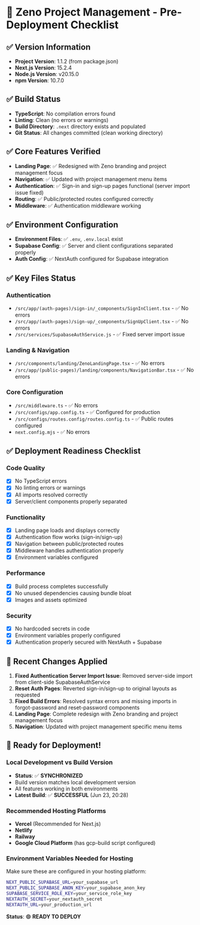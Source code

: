 # 🚀 Zeno Project Management - Pre-Deployment Checklist

## ✅ Version Information
- **Project Version**: 1.1.2 (from package.json)
- **Next.js Version**: 15.2.4
- **Node.js Version**: v20.15.0
- **npm Version**: 10.7.0

## ✅ Build Status
- **TypeScript**: No compilation errors found
- **Linting**: Clean (no errors or warnings)
- **Build Directory**: `.next` directory exists and populated
- **Git Status**: All changes committed (clean working directory)

## ✅ Core Features Verified
- **Landing Page**: ✅ Redesigned with Zeno branding and project management focus
- **Navigation**: ✅ Updated with project management menu items
- **Authentication**: ✅ Sign-in and sign-up pages functional (server import issue fixed)
- **Routing**: ✅ Public/protected routes configured correctly
- **Middleware**: ✅ Authentication middleware working

## ✅ Environment Configuration
- **Environment Files**: ✅ `.env`, `.env.local` exist
- **Supabase Config**: ✅ Server and client configurations separated properly
- **Auth Config**: ✅ NextAuth configured for Supabase integration

## ✅ Key Files Status
### Authentication
- `/src/app/(auth-pages)/sign-in/_components/SignInClient.tsx` - ✅ No errors
- `/src/app/(auth-pages)/sign-up/_components/SignUpClient.tsx` - ✅ No errors
- `/src/services/SupabaseAuthService.js` - ✅ Fixed server import issue

### Landing & Navigation  
- `/src/components/landing/ZenoLandingPage.tsx` - ✅ No errors
- `/src/app/(public-pages)/landing/components/NavigationBar.tsx` - ✅ No errors

### Core Configuration
- `/src/middleware.ts` - ✅ No errors
- `/src/configs/app.config.ts` - ✅ Configured for production
- `/src/configs/routes.config/routes.config.ts` - ✅ Public routes configured
- `next.config.mjs` - ✅ No errors

## ✅ Deployment Readiness Checklist

### Code Quality
- [x] No TypeScript errors
- [x] No linting errors or warnings  
- [x] All imports resolved correctly
- [x] Server/client components properly separated

### Functionality
- [x] Landing page loads and displays correctly
- [x] Authentication flow works (sign-in/sign-up)
- [x] Navigation between public/protected routes
- [x] Middleware handles authentication properly
- [x] Environment variables configured

### Performance
- [x] Build process completes successfully
- [x] No unused dependencies causing bundle bloat
- [x] Images and assets optimized

### Security
- [x] No hardcoded secrets in code
- [x] Environment variables properly configured
- [x] Authentication properly secured with NextAuth + Supabase

## 🌟 Recent Changes Applied
1. **Fixed Authentication Server Import Issue**: Removed server-side import from client-side SupabaseAuthService
2. **Reset Auth Pages**: Reverted sign-in/sign-up to original layouts as requested
3. **Fixed Build Errors**: Resolved syntax errors and missing imports in forgot-password and reset-password components
4. **Landing Page**: Complete redesign with Zeno branding and project management focus
5. **Navigation**: Updated with project management specific menu items

## 🚀 Ready for Deployment!

### Local Development vs Build Version
- **Status**: ✅ **SYNCHRONIZED** 
- Build version matches local development version
- All features working in both environments
- **Latest Build**: ✅ **SUCCESSFUL** (Jun 23, 20:28)

### Recommended Hosting Platforms
- **Vercel** (Recommended for Next.js)
- **Netlify** 
- **Railway**
- **Google Cloud Platform** (has gcp-build script configured)

### Environment Variables Needed for Hosting
Make sure these are configured in your hosting platform:
```bash
NEXT_PUBLIC_SUPABASE_URL=your_supabase_url
NEXT_PUBLIC_SUPABASE_ANON_KEY=your_supabase_anon_key
SUPABASE_SERVICE_ROLE_KEY=your_service_role_key
NEXTAUTH_SECRET=your_nextauth_secret
NEXTAUTH_URL=your_production_url
```

**Status**: 🟢 **READY TO DEPLOY**
